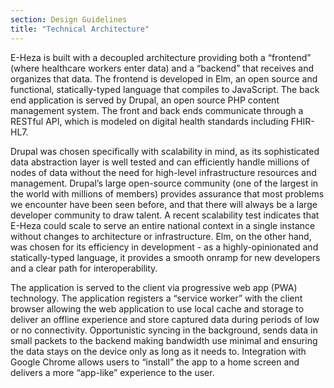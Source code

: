 ```yaml
---
section: Design Guidelines
title: "Technical Architecture"
---
```


E-Heza is built with a decoupled architecture providing both a “frontend” (where healthcare workers enter data) and a “backend” that receives and organizes that data. The frontend is developed in Elm, an open source and functional, statically-typed language that compiles to JavaScript. The back end application is served by Drupal, an open source PHP content management system. The front and back ends communicate through a RESTful API, which is modeled on digital health standards including FHIR-HL7.

Drupal was chosen specifically with scalability in mind, as its sophisticated data abstraction layer is well tested and can efficiently handle millions of nodes of data without the need for high-level infrastructure resources and management. Drupal’s large open-source community (one of the largest in the world with millions of members) provides assurance that most problems we encounter have been seen before, and that there will always be a large developer community to draw talent. A recent scalability test indicates that E-Heza could scale to serve an entire national context in a single instance without changes to architecture or infrastructure. Elm, on the other hand, was chosen for its efficiency in development - as a highly-opinionated and statically-typed language, it provides a smooth onramp for new developers and a clear path for interoperability.

The application is served to the client via progressive web app (PWA) technology. The application registers a “service worker” with the client browser allowing the web application to use local cache and storage to deliver an offline experience and store captured data during periods of low or no connectivity. Opportunistic syncing in the background, sends data in small packets to the backend making bandwidth use minimal and ensuring the data stays on the device only as long as it needs to. Integration with Google Chrome allows users to “install” the app to a home screen and delivers a more “app-like” experience to the user.
